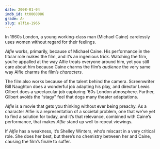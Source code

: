 ```yaml
---
date: 2008-01-04
imdb_id: tt0060086
grade: A-
slug: alfie-1966
---
```


In 1960s London, a young working-class man (Michael Caine) carelessly uses women without regard for their feelings.

_Alfie_ works, primarily, because of Michael Caine. His performance in the titular role makes the film, and it’s an ingenious trick. Watching the film, you’re appalled at the way Alfie treats everyone around him, yet you still care about him because Caine charms the film’s _audience_ the very same way Alfie charms the film’s _characters_.

The film also works because of the talent behind the camera. Screenwriter Bill Naughton does a wonderful job adapting his play, and director Lewis Gilbert does a spectacular job capturing '60s London atmosphere. Further, Gilbert avoids the “stagy” feel that dogs many theater adaptations.

_Alfie_ is a movie that gets you thinking without ever being preachy. As a character Alfie is a representation of a societal problem, one that we’ve yet to find a solution for today, and it’s that relevance, combined with Caine’s performance, that makes _Alfie_ stand up well to repeat viewings.

If _Alfie_ has a weakness, it’s Shelley Winters, who’s miscast in a very critical role. She does her best, but there’s no chemistry between her and Caine, causing the film’s finale to suffer.
